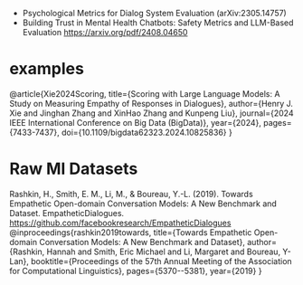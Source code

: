 - Psychological Metrics for Dialog System Evaluation (arXiv:2305.14757)
- Building Trust in Mental Health Chatbots: Safety Metrics and
LLM-Based Evaluation https://arxiv.org/pdf/2408.04650

# examples
@article{Xie2024Scoring,
title={Scoring with Large Language Models: A Study on Measuring Empathy of Responses in Dialogues},
author={Henry J. Xie and Jinghan Zhang and XinHao Zhang and Kunpeng Liu},
journal={2024 IEEE International Conference on Big Data (BigData)},
year={2024},
pages={7433-7437},
doi={10.1109/bigdata62323.2024.10825836}
}

# Raw MI Datasets
Rashkin, H., Smith, E. M., Li, M., & Boureau, Y.-L. (2019). Towards Empathetic Open-domain Conversation Models: A New Benchmark and Dataset. EmpatheticDialogues. https://github.com/facebookresearch/EmpatheticDialogues
@inproceedings{rashkin2019towards,
  title={Towards Empathetic Open-domain Conversation Models: A New Benchmark and Dataset},
  author={Rashkin, Hannah and Smith, Eric Michael and Li, Margaret and Boureau, Y-Lan},
  booktitle={Proceedings of the 57th Annual Meeting of the Association for Computational Linguistics},
  pages={5370--5381},
  year={2019}
}
